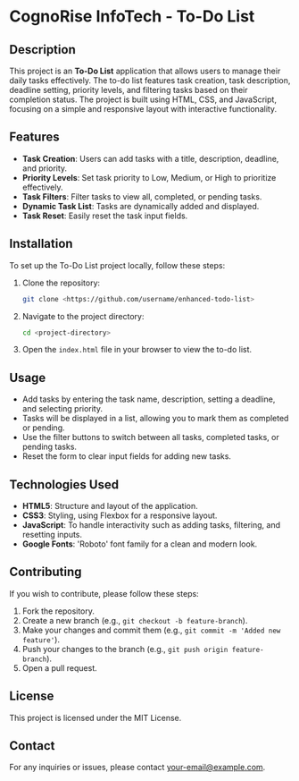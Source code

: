 # CognoRise InfoTech - To-Do List

## Description

This project is an **To-Do List** application that allows users to manage their daily tasks effectively. The to-do list features task creation, task description, deadline setting, priority levels, and filtering tasks based on their completion status. The project is built using HTML, CSS, and JavaScript, focusing on a simple and responsive layout with interactive functionality.

## Features

- **Task Creation**: Users can add tasks with a title, description, deadline, and priority.
- **Priority Levels**: Set task priority to Low, Medium, or High to prioritize effectively.
- **Task Filters**: Filter tasks to view all, completed, or pending tasks.
- **Dynamic Task List**: Tasks are dynamically added and displayed.
- **Task Reset**: Easily reset the task input fields.
  
## Installation

To set up the To-Do List project locally, follow these steps:

1. Clone the repository:

    ```bash
    git clone <https://github.com/username/enhanced-todo-list>
    ```

2. Navigate to the project directory:

    ```bash
    cd <project-directory>
    ```

3. Open the `index.html` file in your browser to view the to-do list.

## Usage

- Add tasks by entering the task name, description, setting a deadline, and selecting priority.
- Tasks will be displayed in a list, allowing you to mark them as completed or pending.
- Use the filter buttons to switch between all tasks, completed tasks, or pending tasks.
- Reset the form to clear input fields for adding new tasks.

## Technologies Used

- **HTML5**: Structure and layout of the application.
- **CSS3**: Styling, using Flexbox for a responsive layout.
- **JavaScript**: To handle interactivity such as adding tasks, filtering, and resetting inputs.
- **Google Fonts**: 'Roboto' font family for a clean and modern look.

## Contributing

If you wish to contribute, please follow these steps:

1. Fork the repository.
2. Create a new branch (e.g., `git checkout -b feature-branch`).
3. Make your changes and commit them (e.g., `git commit -m 'Added new feature'`).
4. Push your changes to the branch (e.g., `git push origin feature-branch`).
5. Open a pull request.

## License

This project is licensed under the MIT License.

## Contact

For any inquiries or issues, please contact [your-email@example.com](mailto:your-email@example.com).
